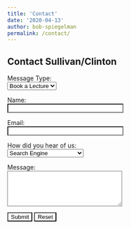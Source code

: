 ```yaml
---
title: 'Contact'
date: '2020-04-13'
author: bob-spiegelman
permalink: /contact/
---
```

## Contact Sullivan/Clinton

<form id="fs-frm" name="simple-contact-form" accept-charset="utf-8" action="https://formspree.io/f/xvoywqvd" method="post">
<p><label for="Subject">Message Type:</label><br />
<select name="Subject" id="Subject" style="color:black;">
<option selected="selected" style="color:black;">Book a Lecture</option>
<option style="color:black;">Info</option>
<option style="color:black;">Inquiry</option>
<option style="color:black;">Proposal</option>
</select></p>
<p><label for="name">Name:</label><br /> <input type="text" name="Name" id="name" size="30" style="background-color:white; color:black;"/><br /></p>
	<p><label for="email">Email:</label><br /><input type="text" name="Email" id="email" style="background-color:white; color:black;" size="30" /><br /></p>
<p><label for="Heard_Of">How did you hear of us:</label><br />
     <select name="Heard_Of" id="Heard_Of" style="color:black;">
	 <option style="color:black;" selected="selected">Search Engine</option>
	 <option style="color:black;">Friend</option>
	 <option style="color:black;">Referral from another site</option>
	 <option style="color:black;">Email</option>
	</select></p>
	<p><label for="comment">Message:</label><br /><textarea name="Comment" id="comment" rows="5" cols="30" style="background-color:white; color:black;"></textarea><br /></p>
	<p><input type="submit" value="Submit" class="button" style="background-color:white; color:black;"/> <input type="reset" value="Reset" name="reset" style="background-color:white; color:black;" class="button"/></p>
</form> 
  
